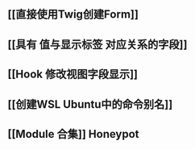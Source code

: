 ## [[直接使用Twig创建Form]]
## [[具有 值与显示标签 对应关系的字段]]

## [[Hook 修改视图字段显示]]
## [[创建WSL Ubuntu中的命令别名]]
## [[Module 合集]] Honeypot